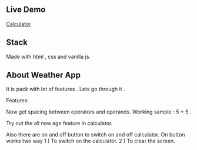 ## Live Demo

[Calculator](https://meet1103.github.io/calculator/)

## Stack

Made with html , css and vanilla js.

## About Weather App

It is pack with lot of features . Lets go through it .

Features:  

Now get spacing between operators and operands. Working sample : 5  + 5 .

Try out the all new age feature in calculator. 

Also there are on and off button to switch on and off calculator. On button works two way  1 ) To switch on the calculator.  2 ) To clear the screen. 

